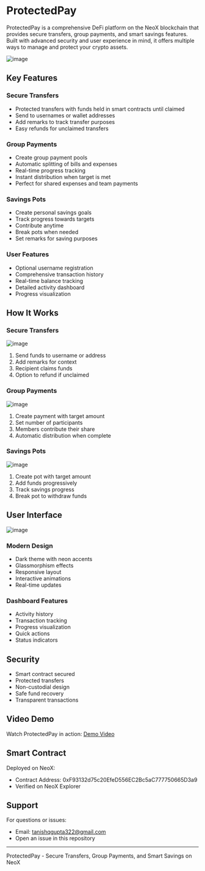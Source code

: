 # ProtectedPay

ProtectedPay is a comprehensive DeFi platform on the NeoX blockchain that provides secure transfers, group payments, and smart savings features. Built with advanced security and user experience in mind, it offers multiple ways to manage and protect your crypto assets.

![image](https://github.com/user-attachments/assets/ea8a2e94-dad2-48cd-af7f-88e08d0e37a8)

## Key Features

### Secure Transfers
- Protected transfers with funds held in smart contracts until claimed
- Send to usernames or wallet addresses
- Add remarks to track transfer purposes
- Easy refunds for unclaimed transfers

### Group Payments
- Create group payment pools
- Automatic splitting of bills and expenses
- Real-time progress tracking
- Instant distribution when target is met
- Perfect for shared expenses and team payments

### Savings Pots
- Create personal savings goals
- Track progress towards targets
- Contribute anytime
- Break pots when needed
- Set remarks for saving purposes

### User Features
- Optional username registration
- Comprehensive transaction history
- Real-time balance tracking
- Detailed activity dashboard
- Progress visualization

## How It Works

### Secure Transfers
![image](https://github.com/user-attachments/assets/0522d7ca-f364-40f2-a071-71ad63abc72e)
1. Send funds to username or address
2. Add remarks for context
3. Recipient claims funds
4. Option to refund if unclaimed

### Group Payments
![image](https://github.com/user-attachments/assets/43f78c9e-ecb2-47d4-8bec-6e506fc3ad29)
1. Create payment with target amount
2. Set number of participants
3. Members contribute their share
4. Automatic distribution when complete

### Savings Pots
![image](https://github.com/user-attachments/assets/26fcdbc5-a6d3-4e48-84d9-ba6ac28613ac)
1. Create pot with target amount
2. Add funds progressively
3. Track savings progress
4. Break pot to withdraw funds

## User Interface

![image](https://github.com/user-attachments/assets/39e544b8-92a4-4d72-b04e-668212a2b321)

### Modern Design
- Dark theme with neon accents
- Glassmorphism effects
- Responsive layout
- Interactive animations
- Real-time updates

### Dashboard Features
- Activity history
- Transaction tracking
- Progress visualization
- Quick actions
- Status indicators

## Security

- Smart contract secured
- Protected transfers
- Non-custodial design
- Safe fund recovery
- Transparent transactions

## Video Demo

Watch ProtectedPay in action:
[Demo Video](video_link)

## Smart Contract

Deployed on NeoX:
- Contract Address: 0xF93132d75c20EfeD556EC2Bc5aC777750665D3a9
- Verified on NeoX Explorer

## Support

For questions or issues:
- Email: tanishqgupta322@gmail.com
- Open an issue in this repository

---

ProtectedPay - Secure Transfers, Group Payments, and Smart Savings on NeoX
